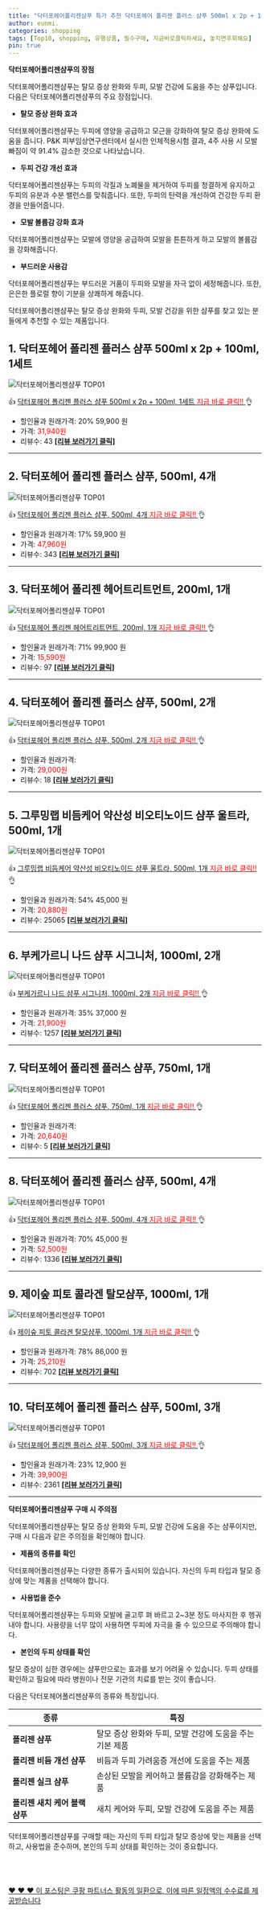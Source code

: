 ```yaml
---
title: "닥터포헤어폴리젠샴푸 특가 추천 닥터포헤어 폴리젠 플러스 샴푸 500ml x 2p + 100ml, 1세트 비교 장점"
author: eunmi.
categories: shopping
tags: [Top10, shopping, 유행상품, 필수구매, 지금바로클릭하세요, 놓치면후회해요]
pin: true
---
```

**닥터포헤어폴리젠샴푸의 장점**

닥터포헤어폴리젠샴푸는 탈모 증상 완화와 두피, 모발 건강에 도움을 주는 샴푸입니다. 다음은 닥터포헤어폴리젠샴푸의 주요 장점입니다.

* **탈모 증상 완화 효과**

닥터포헤어폴리젠샴푸는 두피에 영양을 공급하고 모근을 강화하여 탈모 증상 완화에 도움을 줍니다. P&K 피부임상연구센터에서 실시한 인체적용시험 결과, 4주 사용 시 모발 빠짐이 약 91.4% 감소한 것으로 나타났습니다.

* **두피 건강 개선 효과**

닥터포헤어폴리젠샴푸는 두피의 각질과 노폐물을 제거하여 두피를 청결하게 유지하고 두피의 유분과 수분 밸런스를 맞춰줍니다. 또한, 두피의 탄력을 개선하여 건강한 두피 환경을 만들어줍니다.

* **모발 볼륨감 강화 효과**

닥터포헤어폴리젠샴푸는 모발에 영양을 공급하여 모발을 튼튼하게 하고 모발의 볼륨감을 강화해줍니다.

* **부드러운 사용감**

닥터포헤어폴리젠샴푸는 부드러운 거품이 두피와 모발을 자극 없이 세정해줍니다. 또한, 은은한 플로럴 향이 기분을 상쾌하게 해줍니다.

닥터포헤어폴리젠샴푸는 탈모 증상 완화와 두피, 모발 건강을 위한 샴푸를 찾고 있는 분들에게 추천할 수 있는 제품입니다.

   

## 1. 닥터포헤어 폴리젠 플러스 샴푸 500ml x 2p + 100ml, 1세트

![닥터포헤어폴리젠샴푸 TOP01](https://thumbnail10.coupangcdn.com/thumbnails/remote/230x230ex/image/retail/images/5648955220559239-1e1084f1-2624-449d-aac2-b7d2f2334dbd.jpg)


👍 [닥터포헤어 폴리젠 플러스 샴푸 500ml x 2p + 100ml, 1세트 <font color=red> 지금 바로 클릭!! </font> ](https://link.coupang.com/re/AFFSDP?lptag=AF3617701&subid=GithubCoopas&pageKey=5545930797&traceid=V0-153&itemId=8748626631&vendorItemId=70911761736) 👌 


- 할인율과 원래가격: 20%  59,900   원
- 가격: <span style='color:red'>31,940원</span>
- 리뷰수: 43  [**[리뷰 보러가기 클릭]**](https://link.coupang.com/re/AFFSDP?lptag=AF3617701&subid=GithubCoopas&pageKey=5545930797&traceid=V0-153&itemId=8748626631&vendorItemId=70911761736)

---


   

## 2. 닥터포헤어 폴리젠 플러스 샴푸, 500ml, 4개

![닥터포헤어폴리젠샴푸 TOP01](https://thumbnail6.coupangcdn.com/thumbnails/remote/230x230ex/image/retail/images/4695218134127642-69aced95-6f70-4ccc-bb66-4cbaca0b286e.jpg)


👍 [닥터포헤어 폴리젠 플러스 샴푸, 500ml, 4개 <font color=red> 지금 바로 클릭!! </font> ](https://link.coupang.com/re/AFFSDP?lptag=AF3617701&subid=GithubCoopas&pageKey=6659186074&traceid=V0-153&itemId=15281502592&vendorItemId=82501993861) 👌 


- 할인율과 원래가격: 17%  59,900   원
- 가격: <span style='color:red'>47,960원</span>
- 리뷰수: 343  [**[리뷰 보러가기 클릭]**](https://link.coupang.com/re/AFFSDP?lptag=AF3617701&subid=GithubCoopas&pageKey=6659186074&traceid=V0-153&itemId=15281502592&vendorItemId=82501993861)

---


   

## 3. 닥터포헤어 폴리젠 헤어트리트먼트, 200ml, 1개

![닥터포헤어폴리젠샴푸 TOP01](https://thumbnail10.coupangcdn.com/thumbnails/remote/230x230ex/image/retail/images/4694900594754686-5d14cad2-9491-4e98-9c8a-48a7369ca56a.jpg)


👍 [닥터포헤어 폴리젠 헤어트리트먼트, 200ml, 1개 <font color=red> 지금 바로 클릭!! </font> ](https://link.coupang.com/re/AFFSDP?lptag=AF3617701&subid=GithubCoopas&pageKey=323480702&traceid=V0-153&itemId=1035756706&vendorItemId=70980147245) 👌 


- 할인율과 원래가격: 71%  99,900   원
- 가격: <span style='color:red'>15,590원</span>
- 리뷰수: 97  [**[리뷰 보러가기 클릭]**](https://link.coupang.com/re/AFFSDP?lptag=AF3617701&subid=GithubCoopas&pageKey=323480702&traceid=V0-153&itemId=1035756706&vendorItemId=70980147245)

---


   

## 4. 닥터포헤어 폴리젠 플러스 샴푸, 500ml, 2개

![닥터포헤어폴리젠샴푸 TOP01](https://thumbnail8.coupangcdn.com/thumbnails/remote/230x230ex/image/retail/images/715358625824645-ae0eca40-eb7d-41ee-9f57-99d3af8624e9.jpg)


👍 [닥터포헤어 폴리젠 플러스 샴푸, 500ml, 2개 <font color=red> 지금 바로 클릭!! </font> ](https://link.coupang.com/re/AFFSDP?lptag=AF3617701&subid=GithubCoopas&pageKey=5126161622&traceid=V0-153&itemId=17910188864&vendorItemId=85072875901) 👌 


- 할인율과 원래가격: 
- 가격: <span style='color:red'>29,000원</span>
- 리뷰수: 18  [**[리뷰 보러가기 클릭]**](https://link.coupang.com/re/AFFSDP?lptag=AF3617701&subid=GithubCoopas&pageKey=5126161622&traceid=V0-153&itemId=17910188864&vendorItemId=85072875901)

---


   

## 5. 그루밍랩 비듬케어 약산성 비오티노이드 샴푸 울트라, 500ml, 1개

![닥터포헤어폴리젠샴푸 TOP01](https://thumbnail10.coupangcdn.com/thumbnails/remote/230x230ex/image/retail/images/4947151206058961-402f6704-acbc-4d89-8325-431766414fa3.jpg)


👍 [그루밍랩 비듬케어 약산성 비오티노이드 샴푸 울트라, 500ml, 1개 <font color=red> 지금 바로 클릭!! </font> ](https://link.coupang.com/re/AFFSDP?lptag=AF3617701&subid=GithubCoopas&pageKey=6559268097&traceid=V0-153&itemId=14676887893&vendorItemId=84099565254) 👌 


- 할인율과 원래가격: 54%  45,000   원
- 가격: <span style='color:red'>20,880원</span>
- 리뷰수: 25065  [**[리뷰 보러가기 클릭]**](https://link.coupang.com/re/AFFSDP?lptag=AF3617701&subid=GithubCoopas&pageKey=6559268097&traceid=V0-153&itemId=14676887893&vendorItemId=84099565254)

---


   

## 6. 부케가르니 나드 샴푸 시그니처, 1000ml, 2개

![닥터포헤어폴리젠샴푸 TOP01](https://thumbnail8.coupangcdn.com/thumbnails/remote/230x230ex/image/retail/images/2414591403012493-36bddce4-9c59-4e2d-8b89-52f7edb1c9d9.jpg)


👍 [부케가르니 나드 샴푸 시그니처, 1000ml, 2개 <font color=red> 지금 바로 클릭!! </font> ](https://link.coupang.com/re/AFFSDP?lptag=AF3617701&subid=GithubCoopas&pageKey=5832178307&traceid=V0-153&itemId=19705861480&vendorItemId=4428105221) 👌 


- 할인율과 원래가격: 35%  37,000   원
- 가격: <span style='color:red'>21,900원</span>
- 리뷰수: 1257  [**[리뷰 보러가기 클릭]**](https://link.coupang.com/re/AFFSDP?lptag=AF3617701&subid=GithubCoopas&pageKey=5832178307&traceid=V0-153&itemId=19705861480&vendorItemId=4428105221)

---


   

## 7. 닥터포헤어 폴리젠 플러스 샴푸, 750ml, 1개

![닥터포헤어폴리젠샴푸 TOP01](https://thumbnail8.coupangcdn.com/thumbnails/remote/230x230ex/image/retail/images/4694762697915130-0a7d36f3-97fd-4dcf-a563-6936d21eaa3e.jpg)


👍 [닥터포헤어 폴리젠 플러스 샴푸, 750ml, 1개 <font color=red> 지금 바로 클릭!! </font> ](https://link.coupang.com/re/AFFSDP?lptag=AF3617701&subid=GithubCoopas&pageKey=5126161622&traceid=V0-153&itemId=18120697889&vendorItemId=79314150632) 👌 


- 할인율과 원래가격: 
- 가격: <span style='color:red'>20,640원</span>
- 리뷰수: 5  [**[리뷰 보러가기 클릭]**](https://link.coupang.com/re/AFFSDP?lptag=AF3617701&subid=GithubCoopas&pageKey=5126161622&traceid=V0-153&itemId=18120697889&vendorItemId=79314150632)

---


   

## 8. 닥터포헤어 폴리젠 플러스 샴푸, 500ml, 4개

![닥터포헤어폴리젠샴푸 TOP01](https://thumbnail6.coupangcdn.com/thumbnails/remote/230x230ex/image/retail/images/4695218134127642-69aced95-6f70-4ccc-bb66-4cbaca0b286e.jpg)


👍 [닥터포헤어 폴리젠 플러스 샴푸, 500ml, 4개 <font color=red> 지금 바로 클릭!! </font> ](https://link.coupang.com/re/AFFSDP?lptag=AF3617701&subid=GithubCoopas&pageKey=5126161622&traceid=V0-153&itemId=19026983886&vendorItemId=72044252618) 👌 


- 할인율과 원래가격: 70%  45,000   원
- 가격: <span style='color:red'>52,500원</span>
- 리뷰수: 1336  [**[리뷰 보러가기 클릭]**](https://link.coupang.com/re/AFFSDP?lptag=AF3617701&subid=GithubCoopas&pageKey=5126161622&traceid=V0-153&itemId=19026983886&vendorItemId=72044252618)

---


   

## 9. 제이숲 피토 콜라겐 탈모샴푸, 1000ml, 1개

![닥터포헤어폴리젠샴푸 TOP01](https://thumbnail7.coupangcdn.com/thumbnails/remote/230x230ex/image/retail/images/2236123353146509-2da99485-2e1e-4444-af0a-16d13c010f1d.jpg)


👍 [제이숲 피토 콜라겐 탈모샴푸, 1000ml, 1개 <font color=red> 지금 바로 클릭!! </font> ](https://link.coupang.com/re/AFFSDP?lptag=AF3617701&subid=GithubCoopas&pageKey=7263298920&traceid=V0-153&itemId=18505757806&vendorItemId=85644825310) 👌 


- 할인율과 원래가격: 78%  86,000   원
- 가격: <span style='color:red'>25,210원</span>
- 리뷰수: 702  [**[리뷰 보러가기 클릭]**](https://link.coupang.com/re/AFFSDP?lptag=AF3617701&subid=GithubCoopas&pageKey=7263298920&traceid=V0-153&itemId=18505757806&vendorItemId=85644825310)

---


   

## 10. 닥터포헤어 폴리젠 플러스 샴푸, 500ml, 3개

![닥터포헤어폴리젠샴푸 TOP01](https://thumbnail6.coupangcdn.com/thumbnails/remote/230x230ex/image/retail/images/1673165682703831-739f4827-a75f-48bb-a5ba-f29ac297ec61.jpg)


👍 [닥터포헤어 폴리젠 플러스 샴푸, 500ml, 3개 <font color=red> 지금 바로 클릭!! </font> ](https://link.coupang.com/re/AFFSDP?lptag=AF3617701&subid=GithubCoopas&pageKey=5126161622&traceid=V0-153&itemId=17910177683&vendorItemId=85072864603) 👌 


- 할인율과 원래가격: 23%  12,900   원
- 가격: <span style='color:red'>39,900원</span>
- 리뷰수: 2361  [**[리뷰 보러가기 클릭]**](https://link.coupang.com/re/AFFSDP?lptag=AF3617701&subid=GithubCoopas&pageKey=5126161622&traceid=V0-153&itemId=17910177683&vendorItemId=85072864603)

---
**닥터포헤어폴리젠샴푸 구매 시 주의점**

닥터포헤어폴리젠샴푸는 탈모 증상 완화와 두피, 모발 건강에 도움을 주는 샴푸이지만, 구매 시 다음과 같은 주의점을 확인해야 합니다.

* **제품의 종류를 확인**

닥터포헤어폴리젠샴푸는 다양한 종류가 출시되어 있습니다. 자신의 두피 타입과 탈모 증상에 맞는 제품을 선택해야 합니다.

* **사용법을 준수**

닥터포헤어폴리젠샴푸는 두피와 모발에 골고루 펴 바르고 2~3분 정도 마사지한 후 헹궈내야 합니다. 사용량을 너무 많이 사용하면 두피에 자극을 줄 수 있으므로 주의해야 합니다.

* **본인의 두피 상태를 확인**

탈모 증상이 심한 경우에는 샴푸만으로는 효과를 보기 어려울 수 있습니다. 두피 상태를 확인하고 필요에 따라 병원이나 전문 기관의 치료를 받는 것이 좋습니다.

다음은 닥터포헤어폴리젠샴푸의 종류와 특징입니다.

| 종류 | 특징 |
|---|---|
| **폴리젠 샴푸** | 탈모 증상 완화와 두피, 모발 건강에 도움을 주는 기본 제품 |
| **폴리젠 비듬 개선 샴푸** | 비듬과 두피 가려움증 개선에 도움을 주는 제품 |
| **폴리젠 실크 샴푸** | 손상된 모발을 케어하고 볼륨감을 강화해주는 제품 |
| **폴리젠 새치 케어 블랙 샴푸** | 새치 케어와 두피, 모발 건강에 도움을 주는 제품 |

닥터포헤어폴리젠샴푸를 구매할 때는 자신의 두피 타입과 탈모 증상에 맞는 제품을 선택하고, 사용법을 준수하며, 본인의 두피 상태를 확인하는 것이 중요합니다.<br><br><br><br><br> [ ❤ ❤ ❤ 이 포스팅은 쿠팡 파트너스 활동의 일환으로, 이에 따른 일정액의 수수료를 제공받습니다](https://link.coupang.com/a/bcEFyh)